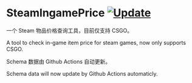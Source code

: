SteamIngamePrice [![Update](https://github.com/sffxzzp/SteamIngamePrice/actions/workflows/update.yml/badge.svg)](https://github.com/sffxzzp/SteamIngamePrice/actions/workflows/update.yml)
======

一个 Steam 物品价格查询工具，目前仅支持 CSGO。

A tool to check in-game item price for steam games, now only supports CSGO.

Schema 数据由 Github Actions 自动更新。

Schema data will now update by Github Actions automaticly.
